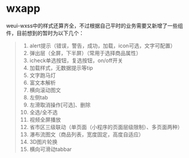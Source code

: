 # wxapp
weui-wxss中的样式还算齐全，不过根据自己平时的业务需要又新增了一些组件，目前想到的暂时为以下几个：
> 1. alert提示（错误，警告，成功，加载，icon可选，文字可配置）
> 2. 弹出层（全屏，下半屏）（常用于选择商品属性）
> 3. icheck单选按钮，复选按钮，on/off开关
> 4. 加载样式，无数据提示等tip
> 5. 文字跑马灯
> 6. 富文本解析
> 7. 横向滚动图文
> 8. 左侧tab
> 9. 左滑取消操作[可选]、删除
> 10. 全选/全不选
> 11. 视频全屏播放
> 12. 省市区三级联动（单页面（小程序的页面层级限制）、多页面两种）
> 13. 瀑布流图文（商品列表，宽度固定，高度自适应）
> 14. 3D图片轮换
> 15. 横向可滑动tabbar
